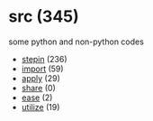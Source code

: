 # src (345)
some python and non-python codes

+ [stepin](stepin/README.md) (236)
+ [import](import/README.md) (59)
+ [apply](apply/README.md) (29)
+ [share](share/README.md) (0)
+ [ease](ease/README.md) (2)
+ [utilize](utilize/README.md) (19)
